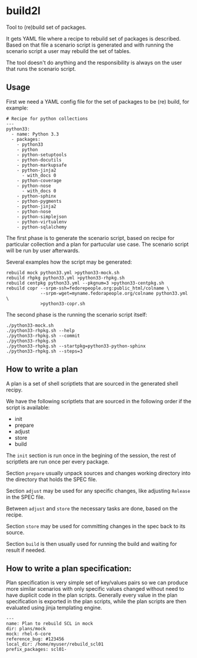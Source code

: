build2l
=======

Tool to (re)build set of packages.

It gets YAML file where a recipe to rebuild set of packages is described.
Based on that file a scenario script is generated and with running the scenario
script a user may rebuild the set of tables.

The tool doesn't do anything and the responsibility is always on the user
that runs the scenario script.

Usage
-----
First we need a YAML config file for the set of packages to be (re) build,
for example:

```
# Recipe for python collections
---
python33:
  - name: Python 3.3
  - packages:
    - python33
    - python
    - python-setuptools
    - python-docutils
    - python-markupsafe
    - python-jinja2
      - with_docs 0
    - python-coverage
    - python-nose
      - with_docs 0
    - python-sphinx
    - python-pygments
    - python-jinja2
    - python-nose
    - python-simplejson
    - python-virtualenv
    - python-sqlalchemy
```

The first phase is to generate the scenario script, based on recipe for
particular collection and a plan for partucular use case. The scenario
script will be run by user afterwards.

Several examples how the script may be generated:

```
rebuild mock python33.yml >python33-mock.sh
rebuild rhpkg python33.yml >python33-rhpkg.sh
rebuild centpkg python33.yml --pkgnum=3 >python33-centpkg.sh
rebuild copr --srpm-ssh=fedorepeople.org:public_html/colname \
             --srpm-wget=myname.fedorapeople.org/colname python33.yml \
             >python33-copr.sh
```

The second phase is the running the scenario script itself:

```
./python33-mock.sh
./python33-rhpkg.sh --help
./python33-rhpkg.sh --commit
./python33-rhpkg.sh 
./python33-rhpkg.sh --startpkg=python33-python-sphinx
./python33-rhpkg.sh --steps=3
```

How to write a plan
-------------------
A plan is a set of shell scriptlets that are sourced in the generated
shell recipy.

We have the following scriptlets that are sourced in the following order
if the script is available:

* init
* prepare
* adjust
* store
* build

The `init` section is run once in the begining of the session, the rest
of scriptlets are run once per every package.

Section `prepare` usually unpack sources and changes working directory into
the directory that holds the SPEC file.

Section `adjust` may be used for any specific changes, like adjusting `Release`
in the SPEC file.

Between `adjust` and `store` the necessary tasks are done, based on the recipe.

Section `store` may be used for committing changes in the spec back to its
source.

Section `build` is then usually used for running the build and waiting for
result if needed.


How to write a plan specification:
----------------------------------

Plan specification is very simple set of key/values pairs so we can produce
more similar scenarios with only specific values changed without need to have
duplicit code in the plan scripts. Generally every value in the plan
specification is exported in the plan scripts, while the plan scripts are
then evaluated using jinja templating engine.

```
---
name: Plan to rebuild SCL in mock
dir: plans/mock
mock: rhel-6-core
reference_bug: #123456
local_dir: /home/myuser/rebuild_scl01
prefix_packages: scl01-
```
